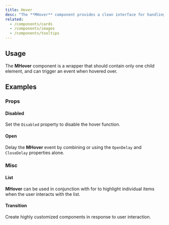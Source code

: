 ```yaml
---
title: Hover
desc: "The **MHover** component provides a clean interface for handling the hover state of any component."
related:
  - /components/cards
  - /components/images
  - /components/tooltips
---
```


## Usage

The **MHover** component is a wrapper that should contain only one child element, and can trigger an event when hovered over.

<hover-usage></hover-usage>

## Examples

### Props

#### Disabled

Set the `Disabled` property to disable the hover function.

<masa-example file="Examples.hover.Disabled"></masa-example>

#### Open

Delay the **MHover** event by combining or using the `OpenDelay` and `CloseDelay` properties alone.

<masa-example file="Examples.hover.Open"></masa-example>

### Misc

#### List

**MHover** can be used in conjunction with for to highlight individual items when the user interacts with the list.

<masa-example file="Examples.hover.List"></masa-example>

#### Transition

Create highly customized components in response to user interaction.

<masa-example file="Examples.hover.Transition"></masa-example>
